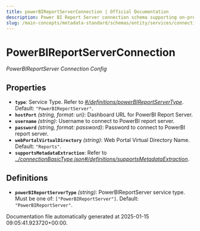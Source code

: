 ```yaml
---
title: powerBIReportServerConnection | Official Documentation
description: Power BI Report Server connection schema supporting on-premises dashboards with secure tokens.
slug: /main-concepts/metadata-standard/schemas/entity/services/connections/dashboard/powerbireportserverconnection
---
```


# PowerBIReportServerConnection

*PowerBIReportServer Connection Config*

## Properties

- **`type`**: Service Type. Refer to *[#/definitions/powerBIReportServerType](#definitions/powerBIReportServerType)*. Default: `"PowerBIReportServer"`.
- **`hostPort`** *(string, format: uri)*: Dashboard URL for PowerBI Report Server.
- **`username`** *(string)*: Username to connect to PowerBI report server.
- **`password`** *(string, format: password)*: Password to connect to PowerBI report server.
- **`webPortalVirtualDirectory`** *(string)*: Web Portal Virtual Directory Name. Default: `"Reports"`.
- **`supportsMetadataExtraction`**: Refer to *[../connectionBasicType.json#/definitions/supportsMetadataExtraction](#/connectionBasicType.json#/definitions/supportsMetadataExtraction)*.
## Definitions

- **`powerBIReportServerType`** *(string)*: PowerBIReportServer service type. Must be one of: `["PowerBIReportServer"]`. Default: `"PowerBIReportServer"`.


Documentation file automatically generated at 2025-01-15 09:05:41.923720+00:00.
